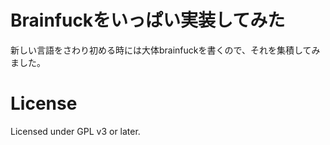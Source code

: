 Brainfuckをいっぱい実装してみた
=====
新しい言語をさわり初める時には大体brainfuckを書くので、それを集積してみました。

License
=====
Licensed under GPL v3 or later.


